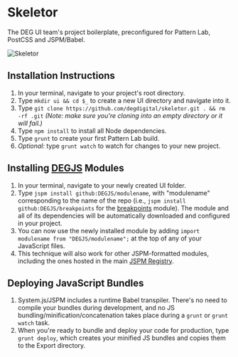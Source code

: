 # Skeletor
The DEG UI team's project boilerplate, preconfigured for Pattern Lab, PostCSS and JSPM/Babel.

![Skeletor](https://scontent.cdninstagram.com/hphotos-xaf1/t51.2885-15/s320x320/e15/11378223_919327878090231_1165808606_n.jpg "Skeletor")

## Installation Instructions
1. In your terminal, navigate to your project's root directory.
2. Type `mkdir ui && cd $_` to create a new UI directory and navigate into it.
3. Type `git clone https://github.com/degdigital/skeletor.git . && rm -rf .git` *(Note: make sure you're cloning into an empty directory or it will fail.)*
3. Type `npm install` to install all Node dependencies.
4. Type `grunt` to create your first Pattern Lab build.
5. *Optional:* type `grunt watch` to watch for changes to your new project.

## Installing [DEGJS](http://github.com/DEGJS) Modules
1. In your terminal, navigate to your newly created UI folder.
2. Type `jspm install github:DEGJS/modulename`, with "modulename" corresponding to the name of the repo (i.e., `jspm install github:DEGJS/breakpoints` for the [breakpoints](http://github.com/DEGJS/breakpoints) module). The module and all of its dependencies will be automatically downloaded and configured in your project.
3. You can now use the newly installed module by adding `import modulename from "DEGJS/modulename";` at the top of any of your JavaScript files.
4. This technique will also work for other JSPM-formatted modules, including the ones hosted in the main [JSPM Registry](http://kasperlewau.github.io/registry/#/).

## Deploying JavaScript Bundles
1. System.js/JSPM includes a runtime Babel transpiler. There's no need to compile your bundles during development, and no JS bundling/minification/concatenation takes place during a `grunt` or `grunt watch` task.
2. When you're ready to bundle and deploy your code for production, type `grunt deploy`, which creates your minified JS bundles and copies them to the Export directory.